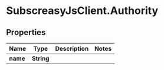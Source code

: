 # SubscreasyJsClient.Authority

## Properties
Name | Type | Description | Notes
------------ | ------------- | ------------- | -------------
**name** | **String** |  | 


